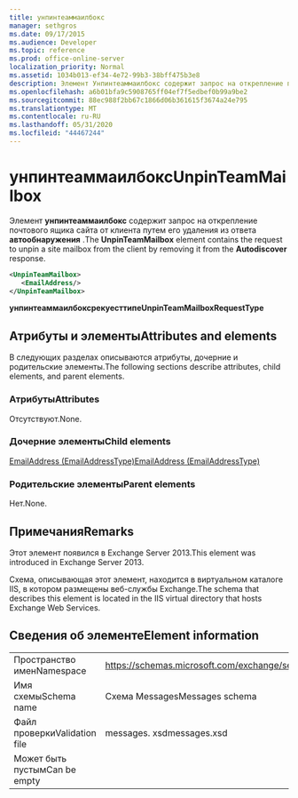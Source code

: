 ```yaml
---
title: унпинтеаммаилбокс
manager: sethgros
ms.date: 09/17/2015
ms.audience: Developer
ms.topic: reference
ms.prod: office-online-server
localization_priority: Normal
ms.assetid: 1034b013-ef34-4e72-99b3-38bff475b3e8
description: Элемент Унпинтеаммаилбокс содержит запрос на открепление почтового ящика сайта от клиента путем его удаления из ответа автообнаружения.
ms.openlocfilehash: a6b01bfa9c5908765ff04ef7f5edbef0b99a9be2
ms.sourcegitcommit: 88ec988f2bb67c1866d06b361615f3674a24e795
ms.translationtype: MT
ms.contentlocale: ru-RU
ms.lasthandoff: 05/31/2020
ms.locfileid: "44467244"
---
```

# <a name="unpinteammailbox"></a><span data-ttu-id="2aea7-103">унпинтеаммаилбокс</span><span class="sxs-lookup"><span data-stu-id="2aea7-103">UnpinTeamMailbox</span></span>

<span data-ttu-id="2aea7-104">Элемент **унпинтеаммаилбокс** содержит запрос на открепление почтового ящика сайта от клиента путем его удаления из ответа **автообнаружения** .</span><span class="sxs-lookup"><span data-stu-id="2aea7-104">The **UnpinTeamMailbox** element contains the request to unpin a site mailbox from the client by removing it from the **Autodiscover** response.</span></span> 
  
```XML
<UnpinTeamMailbox>
   <EmailAddress/>
</UnpinTeamMailbox>
```

 <span data-ttu-id="2aea7-105">**унпинтеаммаилбоксрекуесттипе**</span><span class="sxs-lookup"><span data-stu-id="2aea7-105">**UnpinTeamMailboxRequestType**</span></span>
## <a name="attributes-and-elements"></a><span data-ttu-id="2aea7-106">Атрибуты и элементы</span><span class="sxs-lookup"><span data-stu-id="2aea7-106">Attributes and elements</span></span>

<span data-ttu-id="2aea7-107">В следующих разделах описываются атрибуты, дочерние и родительские элементы.</span><span class="sxs-lookup"><span data-stu-id="2aea7-107">The following sections describe attributes, child elements, and parent elements.</span></span>
  
### <a name="attributes"></a><span data-ttu-id="2aea7-108">Атрибуты</span><span class="sxs-lookup"><span data-stu-id="2aea7-108">Attributes</span></span>

<span data-ttu-id="2aea7-109">Отсутствуют.</span><span class="sxs-lookup"><span data-stu-id="2aea7-109">None.</span></span>
  
### <a name="child-elements"></a><span data-ttu-id="2aea7-110">Дочерние элементы</span><span class="sxs-lookup"><span data-stu-id="2aea7-110">Child elements</span></span>

[<span data-ttu-id="2aea7-111">EmailAddress (EmailAddressType)</span><span class="sxs-lookup"><span data-stu-id="2aea7-111">EmailAddress (EmailAddressType)</span></span>](emailaddress-emailaddresstype.md)
  
### <a name="parent-elements"></a><span data-ttu-id="2aea7-112">Родительские элементы</span><span class="sxs-lookup"><span data-stu-id="2aea7-112">Parent elements</span></span>

<span data-ttu-id="2aea7-113">Нет.</span><span class="sxs-lookup"><span data-stu-id="2aea7-113">None.</span></span>
  
## <a name="remarks"></a><span data-ttu-id="2aea7-114">Примечания</span><span class="sxs-lookup"><span data-stu-id="2aea7-114">Remarks</span></span>

<span data-ttu-id="2aea7-115">Этот элемент появился в Exchange Server 2013.</span><span class="sxs-lookup"><span data-stu-id="2aea7-115">This element was introduced in Exchange Server 2013.</span></span>
  
<span data-ttu-id="2aea7-116">Схема, описывающая этот элемент, находится в виртуальном каталоге IIS, в котором размещены веб-службы Exchange.</span><span class="sxs-lookup"><span data-stu-id="2aea7-116">The schema that describes this element is located in the IIS virtual directory that hosts Exchange Web Services.</span></span>
  
## <a name="element-information"></a><span data-ttu-id="2aea7-117">Сведения об элементе</span><span class="sxs-lookup"><span data-stu-id="2aea7-117">Element information</span></span>

|||
|:-----|:-----|
|<span data-ttu-id="2aea7-118">Пространство имен</span><span class="sxs-lookup"><span data-stu-id="2aea7-118">Namespace</span></span>  <br/> |https://schemas.microsoft.com/exchange/services/2006/messages  <br/> |
|<span data-ttu-id="2aea7-119">Имя схемы</span><span class="sxs-lookup"><span data-stu-id="2aea7-119">Schema name</span></span>  <br/> |<span data-ttu-id="2aea7-120">Схема Messages</span><span class="sxs-lookup"><span data-stu-id="2aea7-120">Messages schema</span></span>  <br/> |
|<span data-ttu-id="2aea7-121">Файл проверки</span><span class="sxs-lookup"><span data-stu-id="2aea7-121">Validation file</span></span>  <br/> |<span data-ttu-id="2aea7-122">messages. xsd</span><span class="sxs-lookup"><span data-stu-id="2aea7-122">messages.xsd</span></span>  <br/> |
|<span data-ttu-id="2aea7-123">Может быть пустым</span><span class="sxs-lookup"><span data-stu-id="2aea7-123">Can be empty</span></span>  <br/> ||
   

